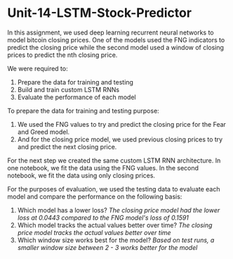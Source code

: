 # Unit-14-LSTM-Stock-Predictor

In this assignment, we used deep learning recurrent neural networks to model bitcoin closing prices. One of the models used the FNG indicators to predict the closing price while the second model used a window of closing prices to predict the nth closing price.

We were required to:

1. Prepare the data for training and testing
2. Build and train custom LSTM RNNs
3. Evaluate the performance of each model

To prepare the data for training and testing purpose:

1. We used the FNG values to try and predict the closing price for the Fear and Greed model.
2. And for the closing price model, we used previous closing prices to try and predict the next closing price.

For the next step we created the same custom LSTM RNN architecture. In one notebook, we fit the data using the FNG values. In the second notebook, we fit the data using only closing prices.

For the purposes of evaluation, we used the testing data to evaluate each model and compare the performance on the following basis:

1. Which model has a lower loss? _The closing price model had the lower loss at 0.0443 compared to the FNG model's loss of 0.1591_
2. Which model tracks the actual values better over time? _The closing price model tracks the actual values better over time_
3. Which window size works best for the model? _Based on test runs, a smaller window size between 2 - 3 works better for the model_

